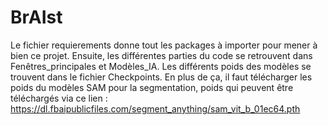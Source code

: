 # BrAIst
Le fichier requierements donne tout les packages à importer pour mener à bien ce projet. Ensuite, les différentes parties du code se retrouvent dans Fenêtres_principales et Modèles_IA.
Les différents poids des modèles se trouvent dans le fichier Checkpoints.
En plus de ça, il faut télécharger les poids du modèles SAM pour la segmentation, poids qui peuvent être téléchargés via ce lien :  https://dl.fbaipublicfiles.com/segment_anything/sam_vit_b_01ec64.pth
